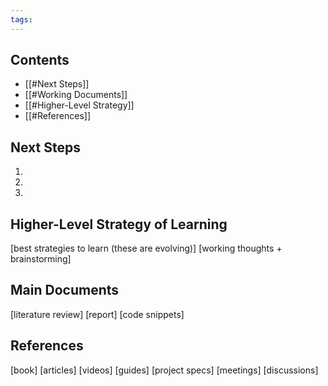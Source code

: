 ```yaml
---
tags:
---
```


## Contents
- [[#Next Steps]]
- [[#Working Documents]]
- [[#Higher-Level Strategy]]
- [[#References]]

## Next Steps
1.
2.
3.

## Higher-Level Strategy of Learning

[best strategies to learn (these are evolving)]
[working thoughts + brainstorming]
## Main Documents

[literature review]
[report]
[code snippets]

## References

[book]
[articles]
[videos]
[guides]
[project specs]
[meetings]
[discussions]